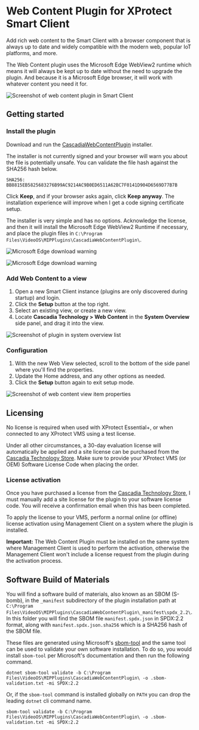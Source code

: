 # Web Content Plugin for XProtect Smart Client

Add rich web content to the Smart Client with a browser component that is
always up to date and widely compatible with the modern web, popular IoT
platforms, and more.

The Web Content plugin uses the Microsoft Edge WebView2 runtime which means it
will always be kept up to date without the need to upgrade the plugin. And
because it is a Microsoft Edge browser, it will work with whatever content you
need it for.

![Screenshot of web content plugin in Smart Client](./docs/assets/images/screenshot1.png)

## Getting started

### Install the plugin

Download and run the [CascadiaWebContentPlugin](https://store-h8e7b0cwapcxhvh5.z02.azurefd.net/downloads/CascadiaWebContentPlugin.0.1.9.15563.msi) installer.

The installer is not currently signed and your browser will warn you about the file is potentially unsafe. You can
validate the file hash against the SHA256 hash below.

```plaintext
SHA256: BB8815EB5825683276B99AC9214AC9B0ED6511A62BC7F0141D904D6569D77B7B
```

Click **Keep**, and if your browser asks again, click **Keep anyway**. The installation experience will improve when I
get a code signing certificate setup.

The installer is very simple and has no options. Acknowledge the license, and then it will install the Microsoft Edge
WebView2 Runtime if necessary, and place the plugin files in `C:\Program Files\VideoOS\MIPPlugins\CascadiaWebContentPlugin\`.

![Microsoft Edge download warning](./docs/assets/images/download-warning.png)

![Microsoft Edge download warning](./docs/assets/images/download-warning2.png)

### Add Web Content to a view

1. Open a new Smart Client instance (plugins are only discovered during startup) and login.
2. Click the **Setup** button at the top right.
3. Select an existing view, or create a new view.
4. Locate **Cascadia Technology > Web Content** in the **System Overview** side panel, and drag it into the view.

![Screenshot of plugin in system overview list](./docs/assets/images/systemoverview.png)

### Configuration

1. With the new Web View selected, scroll to the bottom of the side panel where you'll find the properties.
2. Update the Home address, and any other options as needed.
3. Click the **Setup** button again to exit setup mode.

![Screenshot of web content view item properties](./docs/assets/images/properties.png)

## Licensing

No license is required when used with XProtect Essential+, or when connected to any XProtect VMS using a test license.

Under all other circumstances, a 30-day evaluation license will automatically be applied and a site license can be purchased from the [Cascadia Technology Store](https://www.cascadia.tech/). Make sure to provide your XProtect VMS (or OEM) Software License Code when placing the order.

### License activation

Once you have purchased a license from the [Cascadia Technology Store](https://www.cascadia.tech/), I must manually add a site license for the plugin to your software license code. You will receive a confirmation email when this has been completed.

To apply the license to your VMS, perform a normal online (or offline) license activation using Management Client on a system where the plugin is installed.

**Important:** The Web Content Plugin must be installed on the same system where Management Client is used to perform the activation, otherwise the Management Client won't include a license request from the plugin during the activation process.

## Software Build of Materials

You will find a software build of materials, also known as an SBOM (S-bomb), in the `_manifest` subdirectory of the
plugin installation path at `C:\Program Files\VideoOS\MIPPlugins\CascadiaWebContentPlugin\_manifest\spdx_2.2\`. In this
folder you will find the SBOM file `manifest.spdx.json` in SPDX:2.2 format, along with `manifest.spdx.json.sha256` which
is a SHA256 hash of the SBOM file.

These files are generated using Microsoft's [sbom-tool](https://github.com/microsoft/sbom-tool) and the same tool can be
used to validate your own software installation. To do so, you would install `sbom-tool` per Microsoft's documentation
and then run the following command.

```plaintext
dotnet sbom-tool validate -b C:\Program Files\VideoOS\MIPPlugins\CascadiaWebContentPlugin\ -o .sbom-validation.txt -mi SPDX:2.2
```

Or, if the `sbom-tool` command is installed globally on `PATH` you can drop the leading `dotnet` cli command name.

```plaintext
sbom-tool validate -b C:\Program Files\VideoOS\MIPPlugins\CascadiaWebContentPlugin\ -o .sbom-validation.txt -mi SPDX:2.2
```
